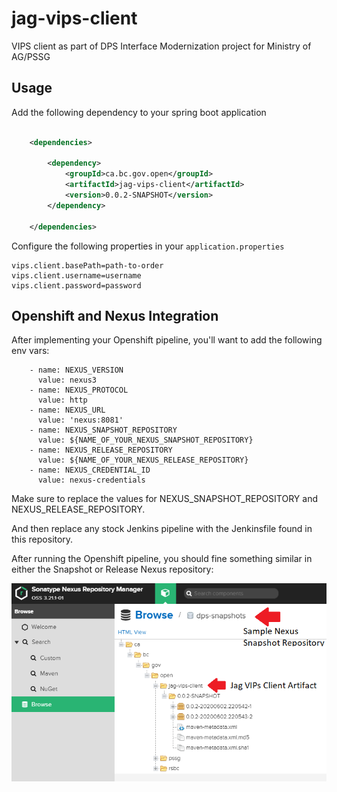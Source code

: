 # jag-vips-client

VIPS client as part of DPS Interface Modernization project for Ministry of AG/PSSG

## Usage

Add the following dependency to your spring boot application

```xml

    <dependencies>

        <dependency>
            <groupId>ca.bc.gov.open</groupId>
            <artifactId>jag-vips-client</artifactId>
            <version>0.0.2-SNAPSHOT</version>
        </dependency>

    </dependencies>

```

Configure the following properties in your `application.properties`

```
vips.client.basePath=path-to-order
vips.client.username=username
vips.client.password=password
```
## Openshift and Nexus Integration

After implementing your Openshift pipeline, you'll want to add the following env vars:

```
    - name: NEXUS_VERSION
      value: nexus3
    - name: NEXUS_PROTOCOL
      value: http
    - name: NEXUS_URL
      value: 'nexus:8081'
    - name: NEXUS_SNAPSHOT_REPOSITORY
      value: ${NAME_OF_YOUR_NEXUS_SNAPSHOT_REPOSITORY}
    - name: NEXUS_RELEASE_REPOSITORY
      value: ${NAME_OF_YOUR_NEXUS_RELEASE_REPOSITORY}
    - name: NEXUS_CREDENTIAL_ID
      value: nexus-credentials
```

Make sure to replace the values for NEXUS_SNAPSHOT_REPOSITORY and NEXUS_RELEASE_REPOSITORY.

And then replace any stock Jenkins pipeline with the Jenkinsfile found in this repository.

After running the Openshift pipeline, you should fine something similar in either the Snapshot or Release Nexus repository:

![snapsnot-example](/images/snapshot.PNG)
